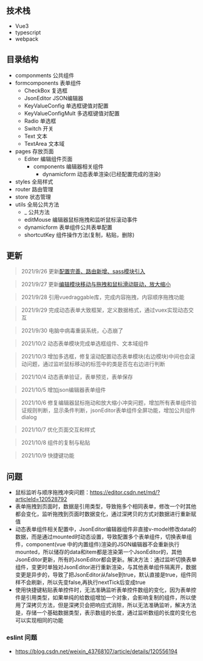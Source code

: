 ## 技术栈

- Vue3
- typescript
- webpack

## 目录结构
- componments 公共组件
- formcomponents 表单组件
  - CheckBox 复选框
  - JsonEditor JSON编辑器
  - KeyValueConfig 单选框键值对配置
  - KeyValueConfigMult 多选框键值对配置
  - Radio 单选框
  - Switch 开关
  - Text 文本
  - TextArea 文本域
- pages 存放页面
  - Editer 编辑组件页面
    - components 编辑器相关组件
      - dynamicform 动态表单渲染(已经配置完成的渲染)
- styles 全局样式
- router 路由管理
- store 状态管理
- utils 全局公共方法
  - _ 公共方法
  - editMouse 编辑器鼠标拖拽和监听鼠标滚动事件
  - dynamicform 表单组件公共表单配置
  - shortcutKey 组件操作方法(复制，粘贴，删除)

## 更新

> 2021/9/26 更新[配置完善、路由新增、sass模块引入](https://github.com/fhx10012091/starfish-h5/commit/7ba16bd0d1f37f2b35b087456b963830277200e5)

> 2021/9/27 更新[编辑模块移动与拖拽和鼠标滑动联动，放大缩小](https://github.com/fhx10012091/starfish-h5/commit/fc60e180a71675afbe3973ca8b7aeff77a684740)

> 2021/9/28 引用vuedraggable库，完成内容拖拽，内容顺序拖拽功能

> 2021/9/29 完成动态表单大致框架，定义数据格式，通过vuex实现动态交互

> 2021/9/30 电脑中病毒重装系统，心态崩了

> 2021/10/2 动态表单模块完成单选框组件、文本域组件

> 2021/10/3 增加多选框，修复滚动配置动态表单模块(右边模块)中间也会滚动问题，通过监听鼠标移动的标签中的类是否在右边进行判断

> 2021/10/4 动态表单验证，表单预览，表单保存

> 2021/10/5 增加json编辑器表单组件

> 2021/10/6 修复编辑器鼠标拖动和放大缩小冲突问题，增加所有表单组件验证规则判断，显示条件判断，jsonEditor表单组件全屏功能，增加公共组件dialog

> 2021/10/7 优化页面交互和样式

> 2021/10/8 组件的复制与粘贴

> 2021/10/9 快捷键功能

## 问题

- 鼠标监听与顺序拖拽冲突问题：https://editor.csdn.net/md/?articleId=120528792
- 表单拖拽到页面时，数据是引用类型，导致拖多个相同表单，修改一个时其他都会变化，监听拖拽到页面时数据变化，通过深拷贝的方式对数据进行重新赋值
- 动态表单组件相关配置中，JsonEditor编辑器组件非直接v-model修改data的数据，而是通过mounted时动态设置，导致配置多个表单组件，切换表单组件，component(vue 中的内置组件)渲染的JSON编辑器不会重新执行mounted，所以储存的data和item都是渲染第一个JsonEditor的，其他JsonEditor更新，所有的JsonEditor都会更新。解决方法：通过监听切换表单组件，变更时单独对JsonEditor进行重新渲染，与其他表单组件隔离开，数据变更是异步的，导致了把JsonEditor从false到true，默认直接是true，组件同样不会刷新，所以先变false,再执行nextTick后变成true
- 使用快捷键粘贴表单控件时，无法准确监听表单控件数组的变化，因为表单控件是引用类型，如果单纯的给数组增加一个对象，会影响复制的组件，所以使用了深拷贝方法，但是深拷贝会把响应式消除，所以无法准确监听，解决方法是，存储一个基础数据类型，表示数组的长度，通过监听数组的长度的变化也可以实现相同的功能

### eslint 问题

- https://blog.csdn.net/weixin_43768107/article/details/120556194

